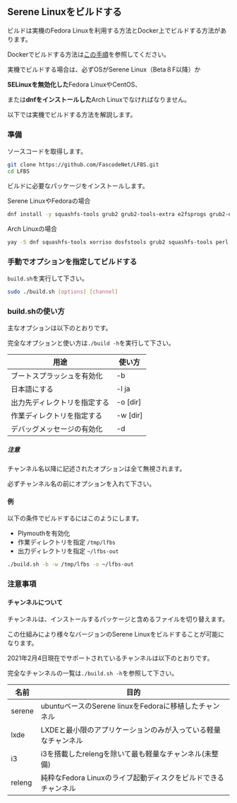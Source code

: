 ## Serene Linuxをビルドする
ビルドは実機のFedora Linuxを利用する方法とDocker上でビルドする方法があります。

Dockerでビルドする方法は[この手順](DOCKER.md)を参照してください。

実機でビルドする場合は、必ずOSがSerene Linux（Beta８F以降）か

 **SELinuxを無効化した**Fedora LinuxやCentOS、

または**dnfをインストールした**Arch Linuxでなければなりません。

以下では実機でビルドする方法を解説します。



### 準備

ソースコードを取得します。

```bash
git clone https://github.com/FascodeNet/LFBS.git
cd LFBS
```

ビルドに必要なパッケージをインストールします。

Serene LinuxやFedoraの場合
```bash
dnf install -y squashfs-tools grub2 grub2-tools-extra e2fsprogs grub2-efi-ia32-modules grub2-efi-x64-modules dosfstools xorriso perl perl-core
```
Arch Linuxの場合
```bash
yay -S dnf squashfs-tools xorriso dosfstools grub2 squashfs-tools perl 
```

### 手動でオプションを指定してビルドする

`build.sh`を実行して下さい。

```bash
sudo ./build.sh [options] [channel]
```

### build.shの使い方

主なオプションは以下のとおりです。

完全なオプションと使い方は`./build -h`を実行して下さい。

用途 | 使い方
--- | ---
ブートスプラッシュを有効化 | -b
日本語にする | -l ja
出力先ディレクトリを指定する| -o [dir]
作業ディレクトリを指定する | -w [dir]
デバッグメッセージの有効化 | -d

##### 注意
チャンネル名以降に記述されたオプションは全て無視されます。

必ずチャンネル名の前にオプションを入れて下さい。

#### 例
以下の条件でビルドするにはこのようにします。

- Plymouthを有効化
- 作業ディレクトリを指定 `/tmp/lfbs`
- 出力ディレクトリを指定 `~/lfbs-out`

```bash
./build.sh -b -w /tmp/lfbs -o ~/lfbs-out
```

### 注意事項

#### チャンネルについて
チャンネルは、インストールするパッケージと含めるファイルを切り替えます。

この仕組みにより様々なバージョンのSerene Linuxをビルドすることが可能になります。

2021年2月4日現在でサポートされているチャンネルは以下のとおりです。

完全なチャンネルの一覧は`./build.sh -h`を参照して下さい。

名前 | 目的
--- | ---
serene | ubuntuベースのSerene linuxをFedoraに移植したチャンネル
lxde | LXDEと最小限のアプリケーションのみが入っている軽量なチャンネル
i3 | i3を搭載したrelengを除いて最も軽量なチャンネル(未整備)
releng | 純粋なFedora Linuxのライブ起動ディスクをビルドできるチャンネル
